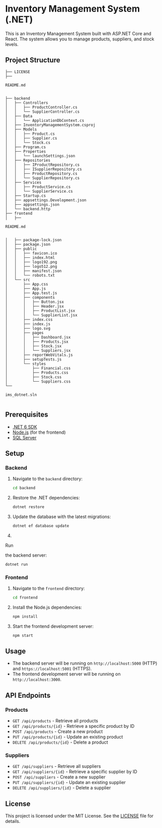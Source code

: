 # Inventory Management System (.NET)

This is an Inventory Management System built with ASP.NET Core and React. The system allows you to manage products, suppliers, and stock levels.

## Project Structure

```
├── LICENSE
├── 

README.md


├── backend
│   ├── Controllers
│   │   ├── ProductController.cs
│   │   └── SupplierController.cs
│   ├── Data
│   │   └── ApplicationDbContext.cs
│   ├── InventoryManagementSystem.csproj
│   ├── Models
│   │   ├── Product.cs
│   │   ├── Supplier.cs
│   │   └── Stock.cs
│   ├── Program.cs
│   ├── Properties
│   │   └── launchSettings.json
│   ├── Repositories
│   │   ├── IProductRepository.cs
│   │   ├── ISupplierRepository.cs
│   │   ├── ProductRepository.cs
│   │   └── SupplierRepository.cs
│   ├── Services
│   │   ├── ProductService.cs
│   │   └── SupplierService.cs
│   ├── Startup.cs
│   ├── appsettings.Development.json
│   ├── appsettings.json
│   └── backend.http
├── frontend
│   ├── 

README.md


│   ├── package-lock.json
│   ├── package.json
│   ├── public
│   │   ├── favicon.ico
│   │   ├── index.html
│   │   ├── logo192.png
│   │   ├── logo512.png
│   │   ├── manifest.json
│   │   └── robots.txt
│   └── src
│       ├── App.css
│       ├── App.js
│       ├── App.test.js
│       ├── components
│       │   ├── Button.jsx
│       │   ├── Header.jsx
│       │   ├── ProductList.jsx
│       │   └── SupplierList.jsx
│       ├── index.css
│       ├── index.js
│       ├── logo.svg
│       ├── pages
│       │   ├── Dashboard.jsx
│       │   ├── Products.jsx
│       │   ├── Stock.jsx
│       │   └── Suppliers.jsx
│       ├── reportWebVitals.js
│       ├── setupTests.js
│       └── styles
│           ├── Financial.css
│           ├── Products.css
│           ├── Stock.css
│           └── Suppliers.css
└── 

ims_dotnet.sln


```

## Prerequisites

- [.NET 6 SDK](https://dotnet.microsoft.com/download/dotnet/6.0)
- [Node.js](https://nodejs.org/) (for the frontend)
- [SQL Server](https://www.microsoft.com/en-us/sql-server/sql-server-downloads)

## Setup

### Backend

1. Navigate to the `backend` directory:

   ```sh
   cd backend
   ```

2. Restore the .NET dependencies:

   ```sh
   dotnet restore
   ```

3. Update the database with the latest migrations:

   ```sh
   dotnet ef database update
   ```

4.

 Run

 the backend server:

   ```sh
   dotnet run
   ```

### Frontend

1. Navigate to the `frontend` directory:

   ```sh
   cd frontend
   ```

2. Install the Node.js dependencies:

   ```sh
   npm install
   ```

3. Start the frontend development server:

   ```sh
   npm start
   ```

## Usage

- The backend server will be running on `http://localhost:5000` (HTTP) and `https://localhost:5001` (HTTPS).
- The frontend development server will be running on `http://localhost:3000`.

## API Endpoints

### Products

- `GET /api/products` - Retrieve all products
- `GET /api/products/{id}` - Retrieve a specific product by ID
- `POST /api/products` - Create a new product
- `PUT /api/products/{id}` - Update an existing product
- `DELETE /api/products/{id}` - Delete a product

### Suppliers

- `GET /api/suppliers` - Retrieve all suppliers
- `GET /api/suppliers/{id}` - Retrieve a specific supplier by ID
- `POST /api/suppliers` - Create a new supplier
- `PUT /api/suppliers/{id}` - Update an existing supplier
- `DELETE /api/suppliers/{id}` - Delete a supplier

## License

This project is licensed under the MIT License. See the [LICENSE](LICENSE) file for details.

